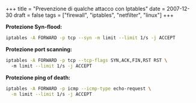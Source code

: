 +++
title = "Prevenzione di qualche attacco con Iptables"
date = 2007-12-30
draft = false
tags = ["firewall", "iptables", "netfilter", "linux"]
+++

**Protezione Syn-flood:**
```bash
iptables -A FORWARD -p tcp --syn -m limit --limit 1/s -j ACCEPT
```

**Protezione port scanning:**
```bash
iptables -A FORWARD -p tcp --tcp-flags SYN,ACK,FIN,RST RST \ 
  -m limit --limit 1/s -j ACCEPT
```

**Protezione ping of death:**
```bash
iptables -A FORWARD -p icmp --icmp-type echo-request \
  -m limit --limit 1/s -j ACCEPT
```